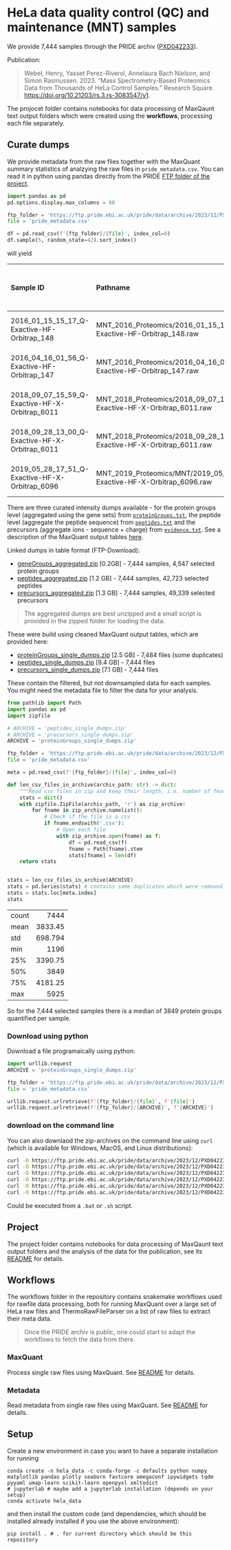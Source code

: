 # HeLa data quality control (QC) and maintenance (MNT) samples

We provide 7,444 samples through the PRIDE archiv ([PXD042233](https://www.ebi.ac.uk/pride/archive/projects/PXD042233)). 

Publication:
> Webel, Henry, Yasset Perez-Riverol, Annelaura Bach Nielson, and Simon Rasmussen. 2023.
> “Mass Spectrometry-Based Proteomics Data from Thousands of HeLa Control Samples.”
> Research Square. https://doi.org/10.21203/rs.3.rs-3083547/v1.

The projocet folder contains notebooks for data processing of MaxQaunt text output folders
which were created using the **workflows**, processing each file separately.
## Curate dumps

We provide metadata from the raw files together with the MaxQuant summary statistics of 
analzying the raw files in `pride_metadata.csv`. You can read it in python using pandas
directly from the PRIDE [FTP folder of the project](https://ftp.pride.ebi.ac.uk/pride/data/archive/2023/12/PXD042233).

```python
import pandas as pd
pd.options.display.max_columns = 80

ftp_folder = 'https://ftp.pride.ebi.ac.uk/pride/data/archive/2023/12/PXD042233'
file = 'pride_metadata.csv'

df = pd.read_csv(f'{ftp_folder}/{file}', index_col=0)
df.sample(5, random_state=42).sort_index()
```
will yield

| Sample ID                                      | Pathname                                                                   |      bytes |   size_gb |   Version | Content Creation Date   | Thermo Scientific instrument model   | instrument attribute     | instrument serial number   | Software Version      | firmware version   |   Number of MS1 spectra |   Number of MS2 spectra |   MS min charge |   MS max charge |   MS min RT |   MS max RT |   MS min MZ |   MS max MZ |   scan start time |   mass resolution |   mass unit |   Number of scans | MS scan range   | Retention time range   | Mz range   | beam-type collision-induced dissociation   | sample number   | Vial   |   injection volume setting |   Row |   dilution factor |   Comment |   collision-induced dissociation |   sample name |   Type | Enzyme    | Enzyme mode   | Use enzyme first search   | Variable modifications                | Fixed modifications   | Use variable modifications first search   | Requantify   |   Multiplicity |   Max. missed cleavages | LC-MS run type   |    MS |   MS/MS |   MS3 |   MS/MS Submitted |   MS/MS Submitted (SIL) |   MS/MS Submitted (ISO) |   MS/MS Submitted (PEAK) |   MS/MS Identified |   MS/MS Identified (SIL) |   MS/MS Identified (ISO) |   MS/MS Identified (PEAK) |   MS/MS Identified [%] |   MS/MS Identified (SIL) [%] |   MS/MS Identified (ISO) [%] |   MS/MS Identified (PEAK) [%] |   Peptide Sequences Identified |   Peaks |   Peaks Sequenced |   Peaks Sequenced [%] |   Peaks Repeatedly Sequenced |   Peaks Repeatedly Sequenced [%] |   Isotope Patterns |   Isotope Patterns Sequenced |   Isotope Patterns Sequenced (z>1) |   Isotope Patterns Sequenced [%] |   Isotope Patterns Sequenced (z>1) [%] |   Isotope Patterns Repeatedly Sequenced |   Isotope Patterns Repeatedly Sequenced [%] | Recalibrated   |   Av. Absolute Mass Deviation [ppm] |   Mass Standard Deviation [ppm] |   Av. Absolute Mass Deviation [mDa] |   Mass Standard Deviation [mDa] |
|:-----------------------------------------------|:---------------------------------------------------------------------------|-----------:|----------:|----------:|:------------------------|:-------------------------------------|:-------------------------|:---------------------------|:----------------------|:-------------------|------------------------:|------------------------:|----------------:|----------------:|------------:|------------:|------------:|------------:|------------------:|------------------:|------------:|------------------:|:----------------|:-----------------------|:-----------|:-------------------------------------------|:----------------|:-------|---------------------------:|------:|------------------:|----------:|---------------------------------:|--------------:|-------:|:----------|:--------------|:--------------------------|:--------------------------------------|:----------------------|:------------------------------------------|:-------------|---------------:|------------------------:|:-----------------|------:|--------:|------:|------------------:|------------------------:|------------------------:|-------------------------:|-------------------:|-------------------------:|-------------------------:|--------------------------:|-----------------------:|-----------------------------:|-----------------------------:|------------------------------:|-------------------------------:|--------:|------------------:|----------------------:|-----------------------------:|---------------------------------:|-------------------:|-----------------------------:|-----------------------------------:|---------------------------------:|---------------------------------------:|----------------------------------------:|--------------------------------------------:|:---------------|------------------------------------:|--------------------------------:|------------------------------------:|--------------------------------:|
| 2016_01_15_15_17_Q-Exactive-HF-Orbitrap_148    | MNT_2016_Proteomics/2016_01_15_15_17_Q-Exactive-HF-Orbitrap_148.raw        | 1501447123 |   1.39833 |        66 | 2016-01-15 15:17:43     | Q Exactive HF Orbitrap               | Q Exactive HF Orbitrap   | Exactive Series slot #148  | 2.5-204201/2.5.0.2042 | rev. 1             |                   12920 |                   80807 |               2 |              19 |  0.00376826 |     144.005 |     300.147 |     1731.34 |        0.00376826 |               0.5 |         nan |             93727 | 1:93727         | 0.0037682586:144.00486 | 100:6000   | HCD                                        | nan             | A4     |                        5   |     4 |                 1 |       nan |                              nan |           nan |    nan | Trypsin/P | Specific      | False                     | Oxidation (M);Acetyl (Protein N-term) | Carbamidomethyl (C)   | False                                     | False        |              1 |                       2 | Standard         | 12920 |   80807 |     0 |             89679 |                   71935 |                       0 |                    17744 |              44494 |                    43025 |                        0 |                      1469 |                     50 |                           60 |                            0 |                           8.3 |                          34109 | 1288500 |             77301 |                   6   |                         1906 |                              2.5 |             197041 |                        67285 |                              66513 |                               34 |                                     38 |                                    4056 |                                         6   | +              |                             0.62615 |                         0.92066 |                             0.41545 |                         0.63975 |
| 2016_04_16_01_56_Q-Exactive-HF-Orbitrap_147    | MNT_2016_Proteomics/2016_04_16_01_56_Q-Exactive-HF-Orbitrap_147.raw        | 2464568579 |   2.29531 |        66 | 2016-04-16 01:56:38     | Q Exactive HF Orbitrap               | Q Exactive HF Orbitrap   | Exactive Series slot #147  | 2.5-204201/2.5.0.2042 | rev. 1             |                   12233 |                   87090 |               2 |               5 |  0.00228172 |     264.002 |     300.165 |     1730.02 |        0.00228172 |               0.5 |         nan |             99323 | 1:99323         | 0.0022817164:264.00169 | 50:6000    | HCD                                        | A1              | G12    |                        5   |   nan |                 1 |       nan |                              nan |           nan |    nan | Trypsin/P | Specific      | False                     | Oxidation (M);Acetyl (Protein N-term) | Carbamidomethyl (C)   | False                                     | False        |              1 |                       2 | Standard         | 12233 |   87090 |     0 |             89595 |                   84585 |                       0 |                     5010 |              54273 |                    53380 |                        0 |                       893 |                     61 |                           63 |                            0 |                          18   |                          35604 | 1818019 |             70726 |                   3.9 |                        13395 |                             19   |             272433 |                        65019 |                              64483 |                               24 |                                     26 |                                   15913 |                                        24   | +              |                             0.41731 |                         0.59783 |                             0.2454  |                         0.35516 |
| 2018_09_07_15_59_Q-Exactive-HF-X-Orbitrap_6011 | MNT_2018_Proteomics/2018_09_07_15_59_Q-Exactive-HF-X-Orbitrap_6011.raw     | 3097450763 |   2.88473 |        66 | 2018-09-07 15:59:23     | Q Exactive HF-X Orbitrap             | Q Exactive HF-X Orbitrap | Exactive Series slot #6011 | 2.9-290033/2.9.0.2923 | rev. 1             |                   13344 |                  118993 |               2 |              58 |  0.00364904 |     144.002 |     300.129 |     1657.28 |        0.00364904 |               0.5 |         nan |            132337 | 1:132337        | 0.0036490414:144.00233 | 100:6000   | HCD                                        | 1               | B03    |                        5   |     2 |                 1 |       nan |                              nan |           nan |    nan | Trypsin/P | Specific      | False                     | Oxidation (M);Acetyl (Protein N-term) | Carbamidomethyl (C)   | False                                     | False        |              1 |                       2 | Standard         | 13344 |  118993 |     0 |            137425 |                  100557 |                       0 |                    36868 |              48931 |                    47151 |                        0 |                      1780 |                     36 |                           47 |                            0 |                           4.8 |                          35470 | 1968826 |            111792 |                   5.7 |                         2231 |                              2   |             296137 |                        92837 |                              91437 |                               31 |                                     34 |                                    6567 |                                         7.1 | +              |                             0.74379 |                         1.0626  |                             0.48075 |                         0.72643 |
| 2018_09_28_13_00_Q-Exactive-HF-X-Orbitrap_6011 | MNT_2018_Proteomics/2018_09_28_13_00_Q-Exactive-HF-X-Orbitrap_6011.raw     | 3192042749 |   2.97282 |        66 | 2018-09-28 13:00:47     | Q Exactive HF-X Orbitrap             | Q Exactive HF-X Orbitrap | Exactive Series slot #6011 | 2.9-290033/2.9.0.2923 | rev. 1             |                   11372 |                  119429 |               2 |              58 |  0.00367022 |     144.001 |     300.129 |     1532.72 |        0.00367022 |               0.5 |         nan |            130801 | 1:130801        | 0.0036702249:144.0008  | 100:6000   | HCD                                        | 1               | A01    |                        2.5 |     1 |                 1 |       nan |                              nan |           nan |    nan | Trypsin/P | Specific      | False                     | Oxidation (M);Acetyl (Protein N-term) | Carbamidomethyl (C)   | False                                     | False        |              1 |                       2 | Standard         | 11372 |  119429 |     0 |            136853 |                  102005 |                       0 |                    34848 |              50287 |                    48043 |                        0 |                      2244 |                     37 |                           47 |                            0 |                           6.4 |                          37767 | 1408019 |            113534 |                   8.1 |                         3886 |                              3.4 |             201256 |                        91094 |                              89599 |                               45 |                                     49 |                                    9025 |                                         9.9 | +              |                             0.70728 |                         1.0271  |                             0.44402 |                         0.67985 |
| 2019_05_28_17_51_Q-Exactive-HF-X-Orbitrap_6096 | MNT_2019_Proteomics/MNT/2019_05_28_17_51_Q-Exactive-HF-X-Orbitrap_6096.raw | 1958832977 |   1.82431 |        66 | 2019-05-28 17:51:55     | Q Exactive HF-X Orbitrap             | Q Exactive HF-X Orbitrap | Exactive Series slot #6096 | 2.9-290033/2.9.0.2926 | rev. 1             |                   11353 |                   97342 |               2 |              60 |  0.00371359 |     144.003 |     300.145 |     1625.79 |        0.00371359 |               0.5 |         nan |            108695 | 1:108695        | 0.0037135892:144.00287 | 100:6000   | HCD                                        | 1               | C7     |                        2.5 |     2 |                 1 |       nan |                              nan |           nan |    nan | Trypsin/P | Specific      | False                     | Oxidation (M);Acetyl (Protein N-term) | Carbamidomethyl (C)   | False                                     | False        |              1 |                       2 | Standard         | 11353 |   97342 |     0 |            106758 |                   87926 |                       0 |                    18832 |              49905 |                    48385 |                        0 |                      1520 |                     47 |                           55 |                            0 |                           8.1 |                          37908 | 1399019 |             93506 |                   6.7 |                         2974 |                              3.2 |             204304 |                        79464 |                              78172 |                               39 |                                     43 |                                    7184 |                                         9   | +              |                             0.68956 |                         0.96467 |                             0.42647 |                         0.62328 |


There are three curated intensity dumps available - for the protein groups level (aggregated
using the gene sets) from [`proteinGroups.txt`](https://cox-labs.github.io/coxdocs/output_tables.html#protein-groups), the peptide level (aggregate the peptide sequence) from [`peptides.txt`](https://cox-labs.github.io/coxdocs/output_tables.html#peptide-table) and the precursors (aggregate ions - sequence + charge) from
[`evidence.txt`](https://cox-labs.github.io/coxdocs/output_tables.html#evidence-table). See a description of the MaxQuant output tables [here](https://cox-labs.github.io/coxdocs/output_tables.html).

Linked dumps in table format (FTP-Download):
- [geneGroups_aggregated.zip](https://ftp.pride.ebi.ac.uk/pride/data/archive/2023/12/PXD042233/geneGroups_aggregated.zip) [0.2GB] - 7,444 samples, 4,547 selected protein groups
- [peptides_aggregated.zip](https://ftp.pride.ebi.ac.uk/pride/data/archive/2023/12/PXD042233/peptides_aggregated.zip) [1.2 GB] - 7,444 samples, 42,723 selected peptides
- [precursors_aggregated.zip](https://ftp.pride.ebi.ac.uk/pride/data/archive/2023/12/PXD042233/precursors_aggregated.zip) [1.3 GB] - 7,444 samples, 49,339 selected precursors

> The aggregated dumps are best unzipped and a small script is provided in the zipped folder for loading the data.

These were build using cleaned MaxQuant output tables, which are provided here:

- [proteinGroups_single_dumps.zip](https://ftp.pride.ebi.ac.uk/pride/data/archive/2023/12/PXD042233/proteinGroups_single_dumps.zip) [2.5 GB] - 7,484 files (some duplicates)
- [peptides_single_dumps.zip](https://ftp.pride.ebi.ac.uk/pride/data/archive/2023/12/PXD042233/peptides_single_dumps.zip) [9.4 GB] - 7,444 files
- [precursors_single_dumps.zip](https://ftp.pride.ebi.ac.uk/pride/data/archive/2023/12/PXD042233/precursors_single_dumps.zip) [7.1 GB] - 7,444 files

These contain the filtered, but not downsampled data for each samples. You might need the 
metadata file to filter the data for your analysis.

```python
from pathlib import Path
import pandas as pd
import zipfile

# ARCHIVE = 'peptides_single_dumps.zip'
# ARCHIVE = 'precursors_single_dumps.zip'
ARCHIVE = 'proteinGroups_single_dumps.zip'

ftp_folder = 'https://ftp.pride.ebi.ac.uk/pride/data/archive/2023/12/PXD042233'
file = 'pride_metadata.csv'

meta = pd.read_csv(f'{ftp_folder}/{file}', index_col=0)

def len_csv_files_in_archive(archiv_path: str) -> dict:
    """Read csv files in zip and keep their length, i.e. number of features."""
    stats = dict()
    with zipfile.ZipFile(archiv_path, 'r') as zip_archive:
        for fname in zip_archive.namelist():
            # Check if the file is a csv
            if fname.endswith('.csv'):
                # Open each file
                with zip_archive.open(fname) as f:
                    df = pd.read_csv(f)
                    fname = Path(fname).stem
                    stats[fname] = len(df)
    return stats


stats = len_csv_files_in_archive(ARCHIVE)
stats = pd.Series(stats) # contains some duplicates which were removed from aggregated data.
stats = stats.loc[meta.index]
stats
```

|       |          |
|:------|---------:|
| count | 7444     |
| mean  | 3833.45  |
| std   |  698.794 |
| min   | 1196     |
| 25%   | 3390.75  |
| 50%   | 3849     |
| 75%   | 4181.25  |
| max   | 5925     |

So for the 7,444 selected samples there is a median of 3849 protein groups quantified per sample.

### Download using python

Download a file programaically using python:

```python
import urllib.request
ARCHIVE = 'proteinGroups_single_dumps.zip'

ftp_folder = 'https://ftp.pride.ebi.ac.uk/pride/data/archive/2023/12/PXD042233'
file = 'pride_metadata.csv'

urllib.request.urlretrieve(f'{ftp_folder}/{file}', f'{file}')
urllib.request.urlretrieve(f'{ftp_folder}/{ARCHIVE}', f'{ARCHIVE}')
```

### download on the command line
You can also downlaod the zip-archives on the command line using `curl` (which is available for Windows, MacOS, and Linux distributions):

```bash
curl -O https://ftp.pride.ebi.ac.uk/pride/data/archive/2023/12/PXD042233/geneGroups_aggregated.zip
curl -O https://ftp.pride.ebi.ac.uk/pride/data/archive/2023/12/PXD042233/peptides_aggregated.zip
curl -O https://ftp.pride.ebi.ac.uk/pride/data/archive/2023/12/PXD042233/precursors_aggregated.zip
curl -O https://ftp.pride.ebi.ac.uk/pride/data/archive/2023/12/PXD042233/proteinGroups_single_dumps.zip
curl -O https://ftp.pride.ebi.ac.uk/pride/data/archive/2023/12/PXD042233/peptides_single_dumps.zip
curl -O https://ftp.pride.ebi.ac.uk/pride/data/archive/2023/12/PXD042233/precursors_single_dumps.zip
```

Could be executed from a `.bat` or `.sh` script.

## Project

The project folder contains notebooks for data processing of MaxQaunt text output folders
and the analysis of the data for the publication, see its [README](project/README.md) for details.

## Workflows

The workflows folder in the repository contains snakemake workflows used for rawfile data processing, 
both for running MaxQuant over a large set of HeLa raw files 
and ThermoRawFileParser on a list of raw files to extract their meta data.

> Once the PRIDE archiv is public, one could start to adapt the workflows to fetch the data
> from there.

### MaxQuant

Process single raw files using MaxQuant. See [README](workflows/maxquant/README.md) for details.

### Metadata

Read metadata from single raw files using MaxQuant. See [README](workflows/metadata/README.md) for details.


## Setup

Create a new environment in case you want to have a separate installation for running 
```
conda create -n hela_data -c conda-forge -c defaults python numpy matplotlib pandas plotly seaborn fastcore omegaconf ipywidgets tqdm pyyaml umap-learn scikit-learn openpyxl xmltodict
# jupyterlab # maybe add a jupyterlab installation (depends on your setup)
conda activate hela_data
```

and then install the custom code (and dependencies, which should be installed already installed if you use the above environment):

```
pip install . # . for current directory which should be this repository
```

